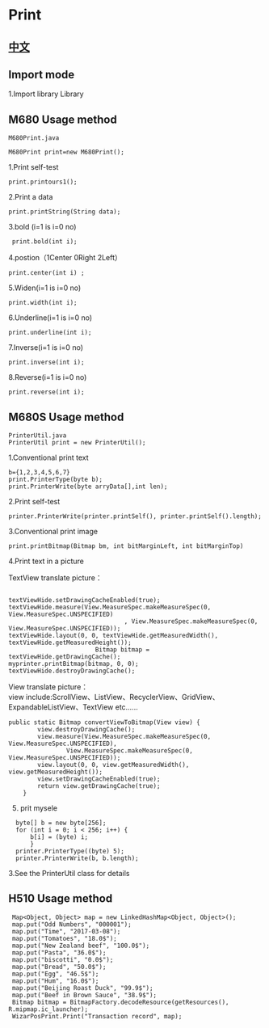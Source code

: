 # Print <br/>
## <a href="https://github.com/wuxinxi/Print">中文</a>
## Import mode<br>
1.Import library Library <br>
## M680 Usage method
```
M680Print.java

M680Print print=new M680Print();
```
1.Print self-test
 ```
 print.printours1();
 ```
2.Print a data
```
print.printString(String data);
```
3.bold (i=1 is i=0 no)
```
 print.bold(int i);
```
4.postion（1Center 0Right 2Left）
```
print.center(int i) ;
```
5.Widen(i=1 is i=0 no)
```
print.width(int i);
```
6.Underline(i=1 is i=0 no)
```
print.underline(int i);
```
7.Inverse(i=1 is i=0 no)
```
print.inverse(int i);
```
8.Reverse(i=1 is i=0 no)
```
print.reverse(int i);
```
## M680S Usage method
```
PrinterUtil.java 
PrinterUtil print = new PrinterUtil();
```
1.Conventional print text
```
b={1,2,3,4,5,6,7}
print.PrinterType(byte b);
print.PrinterWrite(byte arryData[],int len);
```
2.Print self-test
```
printer.PrinterWrite(printer.printSelf(), printer.printSelf().length);
```
3.Conventional print image
```
print.printBitmap(Bitmap bm, int bitMarginLeft, int bitMarginTop)
```
4.Print text in a picture

TextView translate picture：<br>
```

textViewHide.setDrawingCacheEnabled(true);
textViewHide.measure(View.MeasureSpec.makeMeasureSpec(0, View.MeasureSpec.UNSPECIFIED)
                                , View.MeasureSpec.makeMeasureSpec(0, View.MeasureSpec.UNSPECIFIED));
textViewHide.layout(0, 0, textViewHide.getMeasuredWidth(), textViewHide.getMeasuredHeight());
                        Bitmap bitmap = textViewHide.getDrawingCache();
myprinter.printBitmap(bitmap, 0, 0);
textViewHide.destroyDrawingCache();
```
View translate picture： <br>
view include:ScrollView、ListView、RecyclerView、GridView、ExpandableListView、TextView etc……
```
public static Bitmap convertViewToBitmap(View view) {
        view.destroyDrawingCache();
        view.measure(View.MeasureSpec.makeMeasureSpec(0, View.MeasureSpec.UNSPECIFIED),
                View.MeasureSpec.makeMeasureSpec(0, View.MeasureSpec.UNSPECIFIED));
        view.layout(0, 0, view.getMeasuredWidth(), view.getMeasuredHeight());
        view.setDrawingCacheEnabled(true);
        return view.getDrawingCache(true);
    }
```
5. prit mysele
```
  byte[] b = new byte[256];
  for (int i = 0; i < 256; i++) {
      b[i] = (byte) i;
      }
  printer.PrinterType((byte) 5);
  printer.PrinterWrite(b, b.length);
```
3.See the PrinterUtil class for details
## H510 Usage method
```
 Map<Object, Object> map = new LinkedHashMap<Object, Object>();
 map.put("Odd Numbers", "000001");
 map.put("Time", "2017-03-08");
 map.put("Tomatoes", "18.0$");
 map.put("New Zealand beef", "100.0$");
 map.put("Pasta", "36.0$");
 map.put("biscotti", "0.0$");
 map.put("Bread", "50.0$");
 map.put("Egg", "46.5$");
 map.put("Hum", "16.0$");
 map.put("Beijing Roast Duck", "99.9$");
 map.put("Beef in Brown Sauce", "38.9$");
 Bitmap bitmap = BitmapFactory.decodeResource(getResources(), R.mipmap.ic_launcher);
 WizarPosPrint.Print("Transaction record", map);
```
